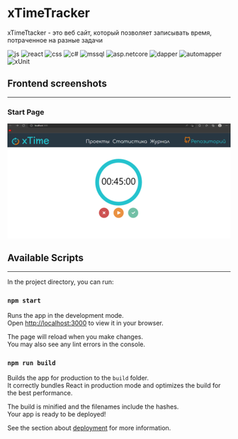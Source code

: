 # xTimeTracker

xTimeTtacker - это веб сайт, который позволяет записывать время, потраченное на разные задачи

![js](https://img.shields.io/badge/JavaScript-F7DF1E?style=for-the-badge&logo=javascript&logoColor=black
)
![react](https://img.shields.io/badge/React-20232A?style=for-the-badge&logo=react&logoColor=61DAFB
)
![css](https://img.shields.io/badge/CSS-239120?&style=for-the-badge&logo=css3&logoColor=white
)
![c#](https://img.shields.io/badge/C%23-239120?style=for-the-badge&logo=c-sharp&logoColor=white
)
![mssql](https://img.shields.io/badge/Microsoft_SQL_Server-CC2927?style=for-the-badge&logo=microsoft-sql-server&logoColor=white
)
![asp.netcore](https://img.shields.io/badge/Asp.net%20Core-b3c1dd?style=for-the-badge)
![dapper](https://img.shields.io/badge/ORM%20Dapper-235120?style=for-the-badge)
![automapper](https://img.shields.io/badge/Automapper-f34c20?style=for-the-badge)
![xUnit](https://img.shields.io/badge/xUnit-323330?style=for-the-badge
)

## Frontend screenshots
___
### Start Page
![start](https://github.com/Issatonk/Issatonk/blob/main/src/xTimeTracker/StartPage.png)

## Available Scripts
___

In the project directory, you can run:

### `npm start`

Runs the app in the development mode.\
Open [http://localhost:3000](http://localhost:3000) to view it in your browser.

The page will reload when you make changes.\
You may also see any lint errors in the console.


### `npm run build`

Builds the app for production to the `build` folder.\
It correctly bundles React in production mode and optimizes the build for the best performance.

The build is minified and the filenames include the hashes.\
Your app is ready to be deployed!

See the section about [deployment](https://facebook.github.io/create-react-app/docs/deployment) for more information.


